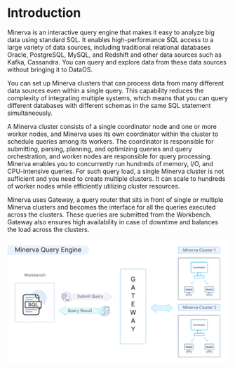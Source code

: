 # Introduction


Minerva is an interactive query engine that makes it easy to analyze big data using standard SQL. It enables high-performance SQL access to a large variety of data sources, including traditional relational databases Oracle, PostgreSQL, MySQL, and Redshift and other data sources such as Kafka, Cassandra. You can query and explore data from these data sources without bringing it to DataOS. 

You can set up Minerva clusters that can process data from many different data sources even within a single query. This capability reduces the complexity of integrating multiple systems, which means that you can query different databases with different schemas in the same SQL statement simultaneously.

A Minerva cluster consists of a single coordinator node and one or more worker nodes, and Minerva uses its own coordinator within the cluster to schedule queries among its workers. The coordinator is responsible for submitting, parsing, planning, and optimizing queries and query orchestration, and worker nodes are responsible for query processing. Minerva enables you to concurrently run hundreds of memory, I/O, and CPU-intensive queries. For such query load, a single Minerva cluster is not sufficient and you need to create multiple clusters. It can scale to hundreds of worker nodes while efficiently utilizing cluster resources.

Minerva uses Gateway, a query router that sits in front of single or multiple Minerva clusters and becomes the interface for all the queries executed across the clusters. These queries are submitted from the Workbench.  Gateway also ensures high availability in case of downtime and balances the load across the clusters.

![Image](./images/minerava-query-engine2.jpg)

